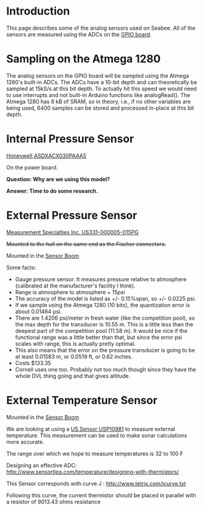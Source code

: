 

# Introduction #

This page describes some of the analog sensors used on Seabee. All of the sensors are measured using the ADCs on the [GPIO board](http://code.google.com/p/seabee3-ros-pkg/wiki/PowerBoardV2).

# Sampling on the Atmega 1280 #
The analog sensors on the GPIO board will be sampled using the Atmega 1280's built-in ADCs. The ADCs have a 10-bit depth and can theoretically be sampled at 15kS/s at this bit depth. To actually hit this speed we would need to use interrupts and not built-in Arduino functions like analogRead(). The Atmega 1280 has 8 kB of SRAM, so in theory, i.e., if no other variables are being used, 6400 samples can be stored and processed in-place at this bit depth.

# Internal Pressure Sensor #
[Honeywell ASDXACX030PAAA5](http://www.mouser.com/Search/ProductDetail.aspx?qs=pWfxi%252bnaNCd%2FlCoZwgBczA%3D%3D)

On the power board.

**Question: Why are we using this model?**

**Answer: Time to do some research.**

# External Pressure Sensor #
[Measurement Specialties Inc. US331-000005-015PG](http://www.digikey.com/product-detail/en/US331-000005-015PG/356-1044-ND/735337)

~~Mounted to the hull on the same end as the Fischer connectors.~~


Mounted in the [Sensor Boom](http://code.google.com/p/seabee3-ros-pkg/wiki/SensorBoom)

Some facts:
  * Gauge pressure sensor. It measures pressure relative to atmosphere (calibrated at the manufacturer's facility I think).
  * Range is atmosphere to atmosphere + 15psi
  * The accuracy of the model is listed as +/- 0.15%span, so +/- 0.0225 psi.
  * If we sample using the Atmega 1280 (10 bits), the quantization error is about 0.01464 psi.
  * There are 1.4206 psi/meter in fresh water (like the competition pool), so the max depth for the transducer is 10.55 m. This is a little less than the deepest part of the competition pool (11.58 m). It would be nice if the functional range was a little better than that, but since the error psi scales with range, this is actually pretty optimal.
  * This also means that the error on the pressure transducer is going to be at least  0.01583 m, or 0.0519 ft, or 0.62 inches.
  * Costs $133.35
  * Cornell uses one too. Probably not too much though since they have the whole DVL thing going and that gives altitude.

# External Temperature Sensor #

Mounted in the [Sensor Boom](http://code.google.com/p/seabee3-ros-pkg/wiki/SensorBoom)

We are looking at using a [US Sensor USP10981](http://www.digikey.com/product-detail/en/USP10981RA/615-1084-ND/2651602) to measure external temperature. This measurement can be used to make sonar calculations more accurate.

The range over which we hope to measure temperatures is 32 to 100 F

Designing an effective ADC: http://www.sensortips.com/temperature/designing-with-thermistors/

This Sensor corresponds with curve J : http://www.tetrix.com/jcurve.txt

Following this curve, the current thermistor should be placed in parallel with a resistor of 9013.43 ohms resistance